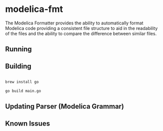 # modelica-fmt

The Modelica Formatter provides the ability to automatically format Modelica code providing a consistent file structure to aid in the readability of the files and the ability to compare the difference between similar files.

## Running 

## Building

```bash

brew install go

go build main.go
```


## Updating Parser (Modelica Grammar)


## Known Issues






